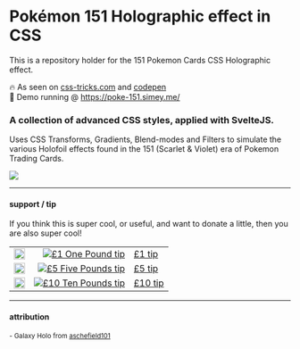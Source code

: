 # Pokémon 151 Holographic effect in CSS

This is a repository holder for the 151 Pokemon Cards CSS Holographic effect.  

🔥 As seen on [css-tricks.com](https://css-tricks.com/holographic-trading-card-effect/) and [codepen](https://codepen.io/simeydotme/pen/abYWJdX)  
🌟 Demo running @ https://poke-151.simey.me/

### A collection of advanced CSS styles, applied with SvelteJS.
Uses CSS Transforms, Gradients, Blend-modes and Filters to simulate the various Holofoil effects found
in the 151 (Scarlet & Violet) era of Pokemon Trading Cards.

<img src="public/pokemon-cards-demo.gif" />


---

#### support / tip  
If you think this is super cool, or useful, and want to donate a little, then you are also super cool!

|  |  |         |
|--|--:|---------|
| <img src="https://user-images.githubusercontent.com/2817396/149629283-6002944f-9253-4e35-917d-89b476deae4e.png" width=20> | [![£1 One Pound tip](https://user-images.githubusercontent.com/2817396/149629980-08b9a952-bd6a-4c23-be78-05e3fd534352.png)](https://www.paypal.com/paypalme/simey/1) | [£1 tip](https://www.paypal.com/paypalme/simey/1) |
| <img src="https://user-images.githubusercontent.com/2817396/149629283-6002944f-9253-4e35-917d-89b476deae4e.png" width=20> | [![£5 Five Pounds tip](https://user-images.githubusercontent.com/2817396/149629994-3a99770c-d333-46e7-9818-ab6b18ad0202.png)](https://www.paypal.com/paypalme/simey/5) | [£5 tip](https://www.paypal.com/paypalme/simey/5) |
| <img src="https://user-images.githubusercontent.com/2817396/149629283-6002944f-9253-4e35-917d-89b476deae4e.png" width=20> | [![£10 Ten Pounds tip](https://user-images.githubusercontent.com/2817396/149630000-95aa4234-ff67-4e7c-a7f4-ffd52f25e6d8.png)](https://www.paypal.com/paypalme/simey/10) | [£10 tip](https://www.paypal.com/paypalme/simey/10) |





---
#### attribution

<sub>- Galaxy Holo from [aschefield101](https://www.deviantart.com/aschefield101/art/HoloSheet-2012-313543843)</sub>
